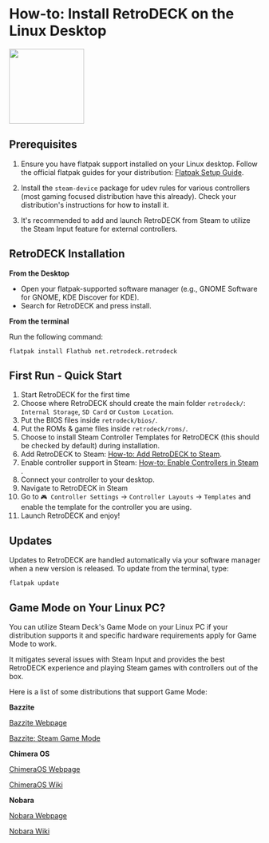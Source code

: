 # How-to: Install RetroDECK on the Linux Desktop

<img src="../../../wiki_images/logos/linux-tux-logo.svg" width="150">

## Prerequisites

1. Ensure you have flatpak support installed on your Linux desktop. Follow the official flatpak guides for your distribution: [Flatpak Setup Guide](https://flatpak.org/setup/).

2. Install the `steam-device` package for udev rules for various controllers (most gaming focused distribution have this already). Check your distribution's instructions for how to install it.

3. It's recommended to add and launch RetroDECK from Steam to utilize the Steam Input feature for external controllers.

## RetroDECK Installation 

**From the Desktop**

- Open your flatpak-supported software manager (e.g., GNOME Software for GNOME, KDE Discover for KDE).
- Search for RetroDECK and press install.

**From the terminal**

Run the following command:

`flatpak install Flathub net.retrodeck.retrodeck`

## First Run - Quick Start

1. Start RetroDECK for the first time
2. Choose where RetroDECK should create the main folder `retrodeck/`: `Internal Storage`,  `SD Card` or `Custom Location`.
3. Put the BIOS files inside `retrodeck/bios/`.
4. Put the ROMs & game files inside `retrodeck/roms/`.
5. Choose to install Steam Controller Templates for RetroDECK (this should be checked by default) during installation.
5. Add RetroDECK to Steam: [How-to: Add RetroDECK to Steam](../../wiki_management/add-to-steam.md).
6. Enable controller support in Steam: [How-to: Enable Controllers in Steam ](../../wiki_general/supported-controllers.md).
7. Connect your controller to your desktop.
8. Navigate to RetroDECK in Steam
9. Go to `🎮 Controller Settings` -> `Controller Layouts` -> `Templates` and enable the template for the controller you are using.
10. Launch RetroDECK and enjoy!

## Updates

Updates to RetroDECK are handled automatically via your software manager when a new version is released. To update from the terminal, type:

`flatpak update`

## Game Mode on Your Linux PC?

You can utilize Steam Deck's Game Mode on your Linux PC if your distribution supports it and specific hardware requirements apply for Game Mode to work. 

It mitigates several issues with Steam Input and provides the best RetroDECK experience and playing Steam games with controllers out of the box.

Here is a list of some distributions that support Game Mode:

**Bazzite**

[Bazzite Webpage](https://bazzite.gg/)

[Bazzite: Steam Game Mode](https://universal-blue.discourse.group/t/steam-gaming-mode-overview-for-handheld-htpc-images/)

**Chimera OS**

[ChimeraOS Webpage](https://chimeraos.org/)

[ChimeraOS Wiki](https://github.com/ChimeraOS/chimeraos/wiki)

**Nobara**

[Nobara Webpage](https://nobaraproject.org/download-nobara/)

[Nobara Wiki](https://wiki.nobaraproject.org)
